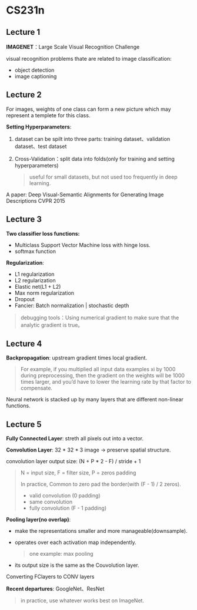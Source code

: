 # CS231n

## Lecture 1

**IMAGENET**：Large Scale Visual Recognition Challenge

visual recognition problems thate are related to image classification:

* object detection
* image captioning

## Lecture 2

For images, weights of one class can form a new picture which may represent a templete for this class.

**Setting Hyperparameters**:

1. dataset can be spilt into three parts: training dataset、validation dataset、test dataset

2. Cross-Validation：split data into folds(only for training and setting hyperparameters)

   > useful for small datasets, but not used too frequently in deep learning.

A paper: Deep Visual-Semantic Alignments for Generating Image Descriptions CVPR 2015

## Lecture 3

**Two classifier loss functions:**

* Multiclass Support Vector Machine loss with hinge loss.
* softmax function

**Regularization**:

* L1 regularization
* L2 regularization
* Elastic net(L1 + L2)
* Max norm regularization
* Dropout
* Fancier: Batch normalization | stochastic depth

> debugging tools：Using numerical gradient to make sure that the analytic gradient is true。

## Lecture 4

**Backpropagation**: upstream gradient times local gradient.

> For example, if you multiplied all input data examples xi by 1000 during preprocessing, then the gradient on the weights will be 1000 times larger, and you’d have to lower the learning rate by that factor to compensate.

Neural network is stacked up by many layers that are different non-linear functions.

## Lecture 5

**Fully Connected Layer**: streth all pixels out into a vector.

**Convolution Layer**: 32 * 32 * 3 image -> preserve spatial structure.

convolution layer output size: (N + P * 2   - F) / stride + 1

> N = input size, F = filter size, P = zeros padding
>
> In practice, Common to zero pad the border(with (F - 1) / 2 zeros).
>
> * valid convolution (0 padding)
> * same convolution
> * fully convolution (F - 1 padding)

**Pooling layer(no overlap)**:

* make the representations smaller and more manageable(downsample). 

* operates over each activation map independently.

  > one example: max pooling 

* its output size is the same as the Couvolution layer.

Converting FClayers to CONV layers

**Recent departures**: GoogleNet、ResNet

> in practice, use whatever works best on ImageNet.

